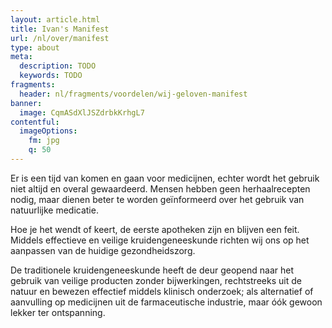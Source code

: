 ```yaml
---
layout: article.html
title: Ivan's Manifest
url: /nl/over/manifest
type: about
meta:
  description: TODO
  keywords: TODO
fragments:
  header: nl/fragments/voordelen/wij-geloven-manifest
banner:
  image: CqmASdXlJSZdrbkKrhgL7
contentful:
  imageOptions:
    fm: jpg
    q: 50
---
```

Er is een tijd van komen en gaan voor medicijnen, echter wordt het gebruik niet altijd en overal gewaardeerd. Mensen hebben geen herhaalrecepten nodig, maar dienen beter te worden geïnformeerd over het gebruik van natuurlijke medicatie.

Hoe je het wendt of keert, de eerste apotheken zijn en blijven een feit. Middels effectieve en veilige kruidengeneeskunde richten wij ons op het aanpassen van de huidige gezondheidszorg.

De traditionele kruidengeneeskunde heeft de deur geopend naar het gebruik van veilige producten zonder bijwerkingen, rechtstreeks uit de natuur en bewezen effectief middels klinisch onderzoek; als alternatief of aanvulling op medicijnen uit de farmaceutische industrie, maar óók gewoon lekker ter ontspanning.
